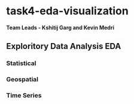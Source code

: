 # task4-eda-visualization

**Team Leads - Kshitij Garg and Kevin Medri**

## Exploritory Data Analysis EDA

### Statistical

### Geospatial

### Time Series
